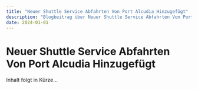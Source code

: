 ```yaml
---
title: "Neuer Shuttle Service Abfahrten Von Port Alcudia Hinzugefügt"
description: "Blogbeitrag über Neuer Shuttle Service Abfahrten Von Port Alcudia Hinzugefügt"
date: 2024-01-01
---
```


# Neuer Shuttle Service Abfahrten Von Port Alcudia Hinzugefügt

Inhalt folgt in Kürze...
